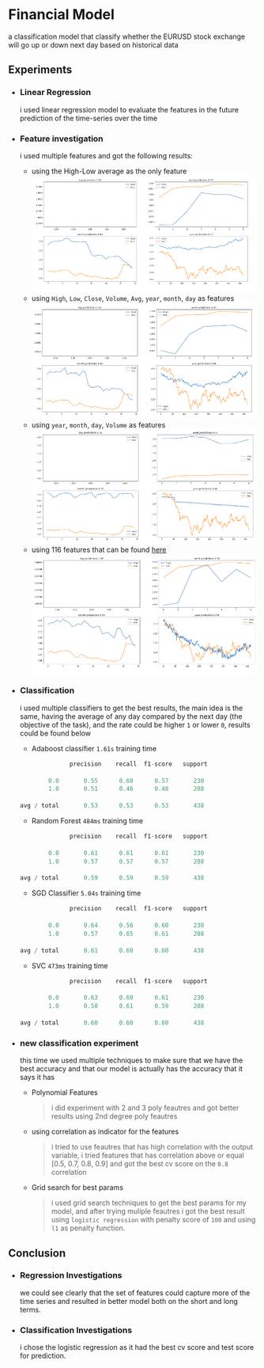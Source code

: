 # Financial Model

a classification model that classify whether the EURUSD stock exchange will go up or down next day based on historical data

## Experiments

* ### Linear Regression
  i used linear regression model to evaluate the features in the future prediction of the time-series over the time

* ### Feature investigation
  i used multiple features and got the following results:

  * using the High-Low average as the only feature <br> ![training results](/res/avg_feat.png)
  * using `High`, `Low`, `Close`, `Volume`, `Avg`, `year`, `month`, `day` as features <br> ![training results](/res/multiple_feat.png)
  * using `year`, `month`, `day`, `Volume` as features <br> ![training results](/res/time_feat.png)
  * using 116 features that can be found [here](/notebooks/FeatureEngineering.ipynb) <br> ![training results](/res/all_feat.png)
* ### Classification
  i used multiple classifiers to get the best results, the main idea is the same, having the average of any day compared by the next day (the objective of the task), and the rate could be higher `1` or lower `0`, results could be found below

  * Adaboost classifier `1.61s` training time

  ```python
                precision    recall  f1-score   support

          0.0       0.55      0.60      0.57       230
          1.0       0.51      0.46      0.48       208

  avg / total       0.53      0.53      0.53       438
  ```

  * Random Forest `484ms` training time

  ```python
                precision    recall  f1-score   support

          0.0       0.61      0.61      0.61       230
          1.0       0.57      0.57      0.57       208

  avg / total       0.59      0.59      0.59       438

  ```

  * SGD Classifier `5.04s` training time

  ```python
                precision    recall  f1-score   support

          0.0       0.64      0.56      0.60       230
          1.0       0.57      0.65      0.61       208

  avg / total       0.61      0.60      0.60       438
  ```

  * SVC `473ms` training time

  ```python
                precision    recall  f1-score   support

          0.0       0.63      0.60      0.61       230
          1.0       0.58      0.61      0.59       208

  avg / total       0.60      0.60      0.60       438
  ```

* ### new classification experiment
  this time we used multiple techniques to make sure that we have the best accuracy and that our model is actually has the accuracy that it says it has

  * Polynomial Features
    > i did experiment with 2 and 3 poly feautres and got better results using 2nd degree poly feautres
  * using correlation as indicator for the features
    > i tried to use feautres that has high correlation with the output variable, i tried features that has correlation above or equal [0.5, 0.7, 0.8, 0.9] and got the best cv score on the `0.8` correlation
  * Grid search for best params
    > i used grid search techniques to get the best params for my model, and after trying muliple feautres i got the best result using `logistic regression` with penalty score of `100` and using `l1` as penalty function.

## Conclusion

* ### Regression Investigations
  we could see clearly that the set of features could capture more of the time series and resulted in better model both on the short and long terms.
* ### Classification Investigations
  i chose the logistic regression as it had the best cv score and test score for prediction.
